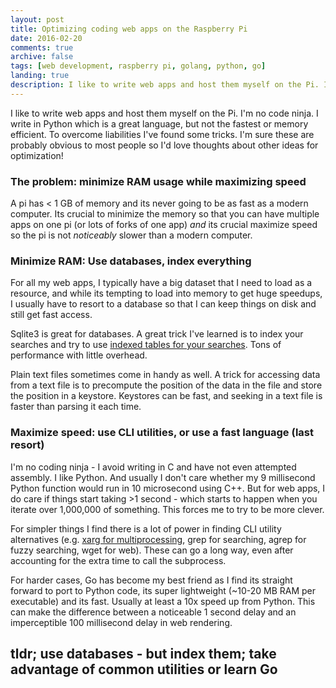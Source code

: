 ```yaml
---
layout: post
title: Optimizing coding web apps on the Raspberry Pi
date: 2016-02-20
comments: true
archive: false
tags: [web development, raspberry pi, golang, python, go]
landing: true
description: I like to write web apps and host them myself on the Pi. I'm no code ninja. Here are some of my tricks to get things working on a Pi.
---
```


I like to write web apps and host them myself on the Pi. I'm no code ninja. I write in Python which is a great language, but not the fastest or memory efficient. To overcome liabilities I've found some tricks. I'm sure these are probably obvious to most people so I'd love thoughts about other ideas for optimization!

### The problem: minimize RAM usage while maximizing speed
A pi has < 1 GB of memory and its never going to be as fast as a modern computer. Its crucial to minimize the memory so that you can have multiple apps on one pi (or lots of forks of one app) *and* its crucial maximize speed so the pi is not *noticeably* slower than a modern computer.

### Minimize RAM: Use databases, index everything
For all my web apps, I typically have a big dataset that I need to load as a resource, and while its tempting to load into memory to get huge speedups, I usually have to resort to a database so that I can keep things on disk and still get fast access. 

Sqlite3 is great for databases. A great trick I've learned is to index your searches and try to use [indexed tables for your searches](https://www.sqlite.org/lang_createindex.html). Tons of performance with little overhead.

Plain text files sometimes come in handy as well. A trick for accessing data from a text file is to precompute the position of the data in the file and store the position in a keystore. Keystores can be fast, and seeking in a text file is faster than parsing it each time.

### Maximize speed: use CLI utilities, or use a fast language (last resort)
I'm no coding ninja - I avoid writing in C and have not even attempted assembly. I like Python. And usually I don't care whether my 9 millisecond Python function would run in 10 microsecond using C++. But for web apps, I do care if things start taking >1 second - which starts to happen when you iterate over 1,000,000 of something. This forces me to try to be more clever.

For simpler things I find there is a lot of power in finding CLI utility alternatives (e.g. [xarg for multiprocessing](https://pjps.wordpress.com/2011/09/17/multiprocessing-with-xargs), grep for searching, agrep for fuzzy searching, wget for web). These can go a long way, even after accounting for the extra time to call the subprocess.

For harder cases, Go has become my best friend as I find its straight forward to port to Python code,  its super lightweight (~10-20 MB RAM per executable) and its fast. Usually at least a 10x speed up from Python. This can make the difference between a noticeable 1 second delay and an imperceptible 100 millisecond delay in web rendering.

## tldr; use databases - but index them; take advantage of common utilities or learn Go

